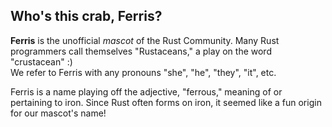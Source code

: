 
## Who's this crab, Ferris?

**Ferris** is the unofficial *mascot* of the Rust Community. Many Rust programmers call themselves "Rustaceans," a play on the word "crustacean" :)  
We refer to Ferris with any pronouns "she", "he", "they", "it", etc.

Ferris is a name playing off the adjective, "ferrous," meaning of or pertaining to iron. Since Rust often forms on iron, it seemed like a fun origin  
for our mascot's name!
